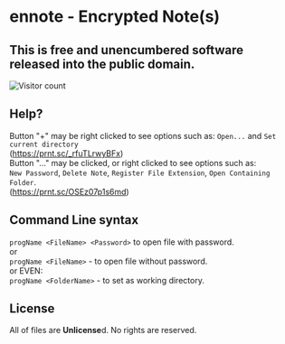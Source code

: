# ennote - Encrypted Note(s)

## This is free and unencumbered software released into the public domain.
![Visitor count](https://shields-io-visitor-counter.herokuapp.com/badge?page=slowsient.ennote)
## Help?

Button "+" may be right clicked to see options such as: `Open...` and `Set current directory`<br>
(https://prnt.sc/_rfuTLrwyBFx)<br>
Button "..." may be clicked, or right clicked to see options such as:<br>
`New Password`, `Delete Note`, `Register File Extension`, `Open Containing Folder`.<br>
(https://prnt.sc/OSEz07p1s6md)<br>

## Command Line syntax

`progName <FileName> <Password>` to open file with password.<br>
or<br>
`progName <FileName>` - to open file without password.<br>
or EVEN:<br>
`progName <FolderName>` - to set as working directory.<br>

## License
All of files are **Unlicense**d. No rights are reserved.
